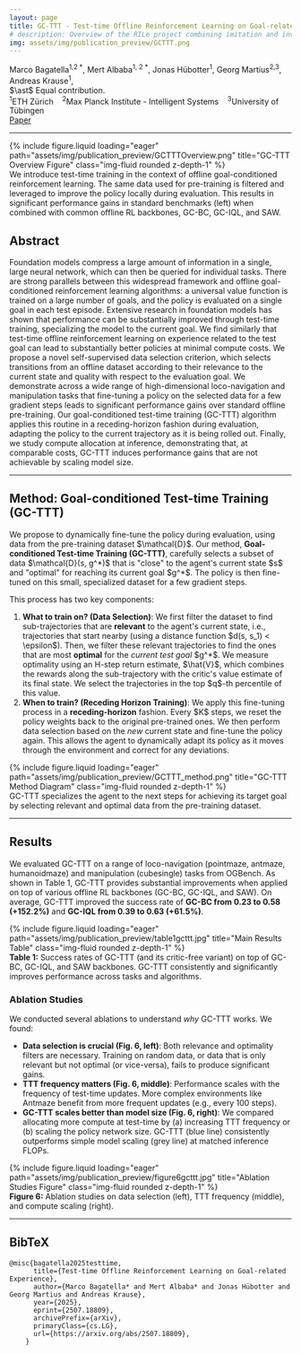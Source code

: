 ```yaml
---
layout: page
title: GC-TTT - Test-time Offline Reinforcement Learning on Goal-related Experience
# description: Overview of the RILe project combining imitation and inverse reinforcement learning.
img: assets/img/publication_preview/GCTTT.png
---
```


<style>
  .post-title {
    text-align: center;
    margin-top: -2rem;
  }
</style>

<div class="row mt-3">
    <div class="col-md-8 offset-md-2 text-center">
        <div class="authors">
            <span class="author-block"><a>Marco Bagatella</a><sup>1,2 &#42;</sup>,</span>
            <span class="author-block"><a>Mert Albaba</a><sup>1, 2 &#42;</sup>,</span>
            <span class="author-block"><a>Jonas Hübotter</a><sup>1</sup>,</span>
            <span class="author-block"><a>Georg Martius</a><sup>2,3</sup>,</span> <br/>
            <span class="author-block"><a>Andreas Krause</a><sup>1</sup>,</span>
        </div>
        <div class="equal-contribution-note mt-1">
            $\ast$ Equal contribution.
        </div>
        <div class="affiliations mt-2">
            <sup>1</sup>ETH Zürich &nbsp;&nbsp; <sup>2</sup>Max Planck Institute - Intelligent Systems &nbsp;&nbsp; <sup>3</sup>University of Tübingen
        </div>
        <div class="links mt-3">
            <a href="https://arxiv.org/abs/2507.18809" class="btn btn-dark" target="_blank">
                <i class="fas fa-file-pdf"></i> Paper
            </a>
        </div>
    </div>
</div>
<hr>

<div class="row">
    <div class="col-sm mt-3 mt-md-0">
        {% include figure.liquid loading="eager" path="assets/img/publication_preview/GCTTTOverview.png" title="GC-TTT Overview Figure" class="img-fluid rounded z-depth-1" %}
    </div>
</div>
<div class="caption">
    We introduce test-time training in the context of offline goal-conditioned reinforcement learning. The same data used for pre-training is filtered and leveraged to improve the policy locally during evaluation. This results in significant performance gains in standard benchmarks (left) when combined with common offline RL backbones, GC-BC, GC-IQL, and SAW.
</div>

<section class="section">
    <div class="row"> <div class="col-md-12"> <h2 class="title is-3">Abstract</h2> 
            <div class="content"> <p>
                Foundation models compress a large amount of information in a single, large neural network, which can then be queried for individual tasks. There are strong parallels between this widespread framework and offline goal-conditioned reinforcement learning algorithms: a universal value function is trained on a large number of goals, and the policy is evaluated on a single goal in each test episode. Extensive research in foundation models has shown that performance can be substantially improved through test-time training, specializing the model to the current goal. We find similarly that test-time offline reinforcement learning on experience related to the test goal can lead to substantially better policies at minimal compute costs. We propose a novel self-supervised data selection criterion, which selects transitions from an offline dataset according to their relevance to the current state and quality with respect to the evaluation goal. We demonstrate across a wide range of high-dimensional loco-navigation and manipulation tasks that fine-tuning a policy on the selected data for a few gradient steps leads to significant performance gains over standard offline pre-training. Our goal-conditioned test-time training (GC-TTT) algorithm applies this routine in a receding-horizon fashion during evaluation, adapting the policy to the current trajectory as it is being rolled out. Finally, we study compute allocation at inference, demonstrating that, at comparable costs, GC-TTT induces performance gains that are not achievable by scaling model size.
                </p>
            </div>
        </div>
    </div>
</section>

<hr>

<section class="section">
    <div class="row">
        <div class="col-md-12">
            <h2 class="title is-3">Method: Goal-conditioned Test-time Training (GC-TTT)</h2>
            <div class="content">
                <p>
                    We propose to dynamically fine-tune the policy during evaluation, using data from the pre-training dataset $\mathcal{D}$. Our method, <strong>Goal-conditioned Test-time Training (GC-TTT)</strong>, carefully selects a subset of data $\mathcal{D}(s, g^*)$ that is "close" to the agent's current state $s$ and "optimal" for reaching its current goal $g^*$. The policy is then fine-tuned on this small, specialized dataset for a few gradient steps.
                </p>
                <p>
                    This process has two key components:
                </p>
                <ol>
                    <li><strong>What to train on? (Data Selection)</strong>: We first filter the dataset to find sub-trajectories that are <strong>relevant</strong> to the agent's current state, i.e., trajectories that start nearby (using a distance function $d(s, s_1) < \epsilon$). Then, we filter these relevant trajectories to find the ones that are most <strong>optimal</strong> for the <i>current test goal</i> $g^*$. We measure optimality using an H-step return estimate, $\hat{V}$, which combines the rewards along the sub-trajectory with the critic's value estimate of its final state. We select the trajectories in the top $q$-th percentile of this value.</li>
                    <li><strong>When to train? (Receding Horizon Training)</strong>: We apply this fine-tuning process in a <strong>receding-horizon</strong> fashion. Every $K$ steps, we reset the policy weights back to the original pre-trained ones. We then perform data selection based on the <i>new</i> current state and fine-tune the policy again. This allows the agent to dynamically adapt its policy as it moves through the environment and correct for any deviations.</li>
                </ol>
            </div>
        </div>
    </div>
    <div class="row">
        <div class="col-sm mt-3 mt-md-0">
            {% include figure.liquid loading="eager" path="assets/img/publication_preview/GCTTT_method.png" title="GC-TTT Method Diagram" class="img-fluid rounded z-depth-1" %}
        </div>
    </div>
    <div class="caption">
        GC-TTT specializes the agent to the next steps for achieving its target goal by selecting relevant and optimal data from the pre-training dataset.
    </div>
</section>

<hr>

<section class="section">
    <div class="row">
        <div class="col-md-12">
            <h2 class="title is-3">Results</h2>
            <div class="content">
                <p>
                    We evaluated GC-TTT on a range of loco-navigation (pointmaze, antmaze, humanoidmaze) and manipulation (cubesingle) tasks from OGBench. As shown in Table 1, GC-TTT provides substantial improvements when applied on top of various offline RL backbones (GC-BC, GC-IQL, and SAW). On average, GC-TTT improved the success rate of <strong>GC-BC from 0.23 to 0.58 (+152.2%)</strong> and <strong>GC-IQL from 0.39 to 0.63 (+61.5%)</strong>.
                </p>
            </div>
        </div>
    </div>
    <div class="row">
        <div class="col-sm mt-3 mt-md-0">
            {% include figure.liquid loading="eager" path="assets/img/publication_preview/table1gcttt.jpg" title="Main Results Table" class="img-fluid rounded z-depth-1" %}
        </div>
    </div>
    <div class="caption">
        <strong>Table 1:</strong> Success rates of GC-TTT (and its critic-free variant) on top of GC-BC, GC-IQL, and SAW backbones. GC-TTT consistently and significantly improves performance across tasks and algorithms.
    </div>
    <div class="row mt-5">
        <div class="col-md-12">
            <h3 class="title is-4">Ablation Studies</h3>
            <div class="content">
                <p>
                    We conducted several ablations to understand <i>why</i> GC-TTT works. We found:
                </p>
                <ul>
                    <li><strong>Data selection is crucial (Fig. 6, left)</strong>: Both relevance and optimality filters are necessary. Training on random data, or data that is only relevant but not optimal (or vice-versa), fails to produce significant gains.</li>
                    <li><strong>TTT frequency matters (Fig. 6, middle)</strong>: Performance scales with the frequency of test-time updates. More complex environments like Antmaze benefit from more frequent updates (e.g., every 100 steps).</li>
                    <li><strong>GC-TTT scales better than model size (Fig. 6, right)</strong>: We compared allocating more compute at test-time by (a) increasing TTT frequency or (b) scaling the policy network size. GC-TTT (blue line) consistently outperforms simple model scaling (grey line) at matched inference FLOPs.</li>
                </ul>
            </div>
        </div>
    </div>
    <div class="row">
        <div class="col-sm mt-3 mt-md-0">
            {% include figure.liquid loading="eager" path="assets/img/publication_preview/figure6gcttt.jpg" title="Ablation Studies Figure" class="img-fluid rounded z-depth-1" %}
        </div>
    </div>
    <div class="caption">
        <strong>Figure 6:</strong> Ablation studies on data selection (left), TTT frequency (middle), and compute scaling (right).
    </div>
</section>

<hr>

<section class="section" id="BibTeX">
    <div class="is-max-desktop content">
    <h2 class="title">BibTeX</h2>
    <pre><code>@misc{bagatella2025testtime,
      title={Test-time Offline Reinforcement Learning on Goal-related Experience}, 
      author={Marco Bagatella* and Mert Albaba* and Jonas Hübotter and Georg Martius and Andreas Krause},
      year={2025},
      eprint={2507.18809},
      archivePrefix={arXiv},
      primaryClass={cs.LG},
      url={https://arxiv.org/abs/2507.18809}, 
    }</code></pre>
    </div>
</section>